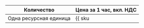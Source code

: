| Количество | Цена за 1 час, вкл. НДС |
| --- | --- |
| Одна ресурсная единица | {{ sku|KZT|alb.balancer.active|string }} |
